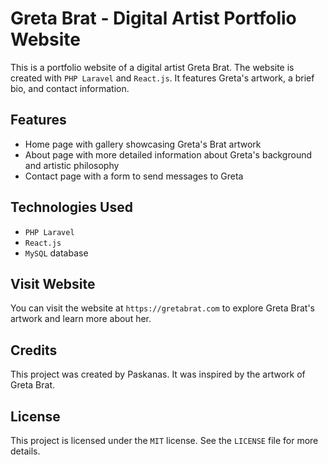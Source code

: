 # Greta Brat - Digital Artist Portfolio Website

This is a portfolio website of a digital artist Greta Brat. The website is created with `PHP Laravel` and `React.js`. It features Greta's artwork, a brief bio, and contact information.

## Features

- Home page with gallery showcasing Greta's Brat artwork 
- About page with more detailed information about Greta's background and artistic philosophy
- Contact page with a form to send messages to Greta

## Technologies Used

- `PHP Laravel`
- `React.js`
- `MySQL` database

## Visit Website

You can visit the website at `https://gretabrat.com` to explore Greta Brat's artwork and learn more about her.

## Credits

This project was created by Paskanas. It was inspired by the artwork of Greta Brat.

## License

This project is licensed under the `MIT` license. See the `LICENSE` file for more details.
